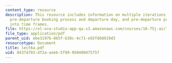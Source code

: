 ```yaml
---
content_type: resource
description: This resource includes information on multiple iterations (samples) of
  pre-departure booking process and departure day, and pre-departure process broken
  into time frames.
file: https://ol-ocw-studio-app-qa.s3.amazonaws.com/courses/16-75j-airline-management-spring-2006/04374703df2aaeeb5f89950400d75757_lect6a.pdf
file_type: application/pdf
parent_uid: ebe3197b-865f-b38c-4c71-e92fd68919d3
resourcetype: Document
title: lect6a.pdf
uid: 04374703-df2a-aeeb-5f89-950400d75757
---
```

